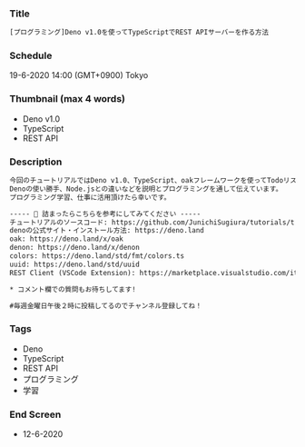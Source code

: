 ### Title

```txt
[プログラミング]Deno v1.0を使ってTypeScriptでREST APIサーバーを作る方法
```

### Schedule

19-6-2020 14:00 (GMT+0900) Tokyo

### Thumbnail (max 4 words)

- Deno v1.0
- TypeScript
- REST API

### Description

```txt
今回のチュートリアルではDeno v1.0、TypeScript、oakフレームワークを使ってTodoリストを管理するための簡単なREST APIを作っていきます。
Denoの使い勝手、Node.jsとの違いなどを説明とプログラミングを通して伝えています。
プログラミング学習、仕事に活用頂けたら幸いです。

----- 📝 詰まったらこちらを参考にしてみてください -----
チュートリアルのソースコード: https://github.com/JunichiSugiura/tutorials/tree/master/deno-rest-api
denoの公式サイト・インストール方法: https://deno.land
oak: https://deno.land/x/oak
denon: https://deno.land/x/denon
colors: https://deno.land/std/fmt/colors.ts
uuid: https://deno.land/std/uuid
REST Client (VSCode Extension): https://marketplace.visualstudio.com/items?itemName=humao.rest-client

* コメント欄での質問もお待ちしてます!

#毎週金曜日午後２時に投稿してるのでチャンネル登録してね！

```

### Tags

- Deno
- TypeScript
- REST API
- プログラミング
- 学習

### End Screen

- 12-6-2020
